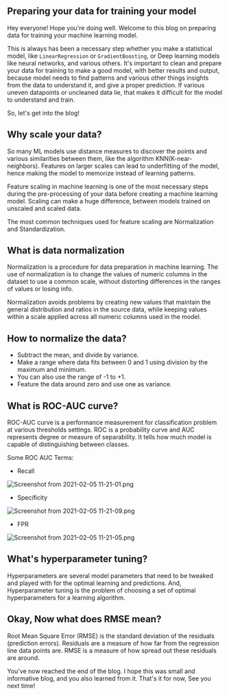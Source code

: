 ## Preparing your data for training your model

Hey everyone! Hope you're doing well. Welcome to this blog on preparing data for training your machine learning model.

This is always has been a necessary step whether you make a statistical model, like `LinearRegression` or `GradientBoosting`, or Deep learning models like neural networks, and various others. It's important to clean and prepare your data for training to make a good model, with better results and output, because model needs to find patterns and various other things insights from the data to understand it, and give a proper prediction. If various uneven datapoints or uncleaned data lie, that makes it difficult for the model to understand and train.

So, let's get into the blog!

## Why scale your data?

So many ML models use distance measures to discover the  points and various similarities between them, like the algorithm KNN(K-near-neighbors). Features on larger scales can lead to underfitting of the model, hence making the model to memorize instead of learning patterns.

Feature scaling in machine learning is one of the most necessary steps during the pre-processing of your data before creating a machine learning model. Scaling can make a huge difference, between models trained on unscaled and scaled data.

The most common techniques used for feature scaling are Normalization and Standardization.

## What is data normalization

Normalization is a procedure for data preparation in machine learning. The use of normalization is to change the values of numeric columns in the dataset to use a common scale, without distorting differences in the ranges of values or losing info.

Normalization avoids problems by creating new values that maintain the general distribution and ratios in the source data, while keeping values within a scale applied across all numeric columns used in the model.

## How to normalize the data?

- Subtract the mean, and divide by variance.
- Make a range where data fits between 0 and 1 using division by the maximum and minimum.
- You can also use the range of -1 to +1.
- Feature the data around zero and use one as variance.

## What is ROC-AUC curve?

ROC-AUC curve is a performance measurement for classification problem at various thresholds settings. ROC is a probability curve and AUC represents degree or measure of separability. It tells how much model is capable of distinguishing between classes.

Some ROC AUC Terms:

- Recall

![Screenshot from 2021-02-05 11-21-01.png](https://cdn.hashnode.com/res/hashnode/image/upload/v1612504296980/uAq7_d410.png)

- Specificity

![Screenshot from 2021-02-05 11-21-09.png](https://cdn.hashnode.com/res/hashnode/image/upload/v1612504338236/zWT5HBQmv.png)

- FPR

![Screenshot from 2021-02-05 11-21-05.png](https://cdn.hashnode.com/res/hashnode/image/upload/v1612504315519/paqbo558M.png)


## What's hyperparameter tuning?

Hyperparameters are several model parameters that need to be tweaked and played with for the optimal learning and predictions.
And, Hyperparameter tuning is the problem of choosing a set of optimal hyperparameters for a learning algorithm.

## Okay, Now what does RMSE mean?

Root Mean Square Error (RMSE) is the standard deviation of the residuals (prediction errors). Residuals are a measure of how far from the regression line data points are. RMSE is a measure of how spread out these residuals are around.

You've now reached the end of the blog. I hope this was small and informative blog, and you also learned from it. That's it for now, See you next time!

